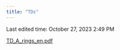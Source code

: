 ```yaml
---
title: "TDs"
---
```

Last edited time: October 27, 2023 2:49 PM

[TD_A_rings_en.pdf](TDs/TD_A_rings_en.pdf)
